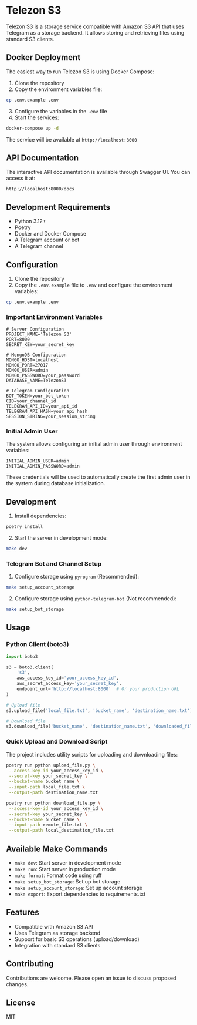 # Telezon S3

Telezon S3 is a storage service compatible with Amazon S3 API that uses Telegram as a storage backend. It allows storing and retrieving files using standard S3 clients.

## Docker Deployment

The easiest way to run Telezon S3 is using Docker Compose:

1. Clone the repository
2. Copy the environment variables file:

```bash
cp .env.example .env
```

3. Configure the variables in the `.env` file
4. Start the services:

```bash
docker-compose up -d
```

The service will be available at `http://localhost:8000`

## API Documentation

The interactive API documentation is available through Swagger UI. You can access it at:

```
http://localhost:8000/docs
```

## Development Requirements

- Python 3.12+
- Poetry
- Docker and Docker Compose
- A Telegram account or bot
- A Telegram channel

## Configuration

1. Clone the repository
2. Copy the `.env.example` file to `.env` and configure the environment variables:

```bash
cp .env.example .env
```

### Important Environment Variables

```env
# Server Configuration
PROJECT_NAME='Telezon S3'
PORT=8000
SECRET_KEY=your_secret_key

# MongoDB Configuration
MONGO_HOST=localhost
MONGO_PORT=27017
MONGO_USER=admin
MONGO_PASSWORD=your_password
DATABASE_NAME=TelezonS3

# Telegram Configuration
BOT_TOKEN=your_bot_token
CID=your_channel_id
TELEGRAM_API_ID=your_api_id
TELEGRAM_API_HASH=your_api_hash
SESSION_STRING=your_session_string
```

### Initial Admin User

The system allows configuring an initial admin user through environment variables:

```env
INITIAL_ADMIN_USER=admin
INITIAL_ADMIN_PASSWORD=admin
```

These credentials will be used to automatically create the first admin user in the system during database initialization.

## Development

1. Install dependencies:

```bash
poetry install
```

2. Start the server in development mode:

```bash
make dev
```

### Telegram Bot and Channel Setup

1. Configure storage using `pyrogram` (Recommended):

```bash
make setup_account_storage
```

2. Configure storage using `python-telegram-bot` (Not recommended):

```bash
make setup_bot_storage
```

## Usage

### Python Client (boto3)

```python
import boto3

s3 = boto3.client(
    's3',
    aws_access_key_id='your_access_key_id',
    aws_secret_access_key='your_secret_key',
    endpoint_url='http://localhost:8000'  # Or your production URL
)

# Upload file
s3.upload_file('local_file.txt', 'bucket_name', 'destination_name.txt')

# Download file
s3.download_file('bucket_name', 'destination_name.txt', 'downloaded_file.txt')
```

### Quick Upload and Download Script

The project includes utility scripts for uploading and downloading files:

```bash
poetry run python upload_file.py \
 --access-key-id your_access_key_id \
 --secret-key your_secret_key \
 --bucket-name bucket_name \
 --input-path local_file.txt \
 --output-path destination_name.txt
```

```bash
poetry run python download_file.py \
 --access-key-id your_access_key_id \
 --secret-key your_secret_key \
 --bucket-name bucket_name \
 --input-path remote_file.txt \
 --output-path local_destination_file.txt
```

## Available Make Commands

- `make dev`: Start server in development mode
- `make run`: Start server in production mode
- `make format`: Format code using ruff
- `make setup_bot_storage`: Set up bot storage
- `make setup_account_storage`: Set up account storage
- `make export`: Export dependencies to requirements.txt

## Features

- Compatible with Amazon S3 API
- Uses Telegram as storage backend
- Support for basic S3 operations (upload/download)
- Integration with standard S3 clients

## Contributing

Contributions are welcome. Please open an issue to discuss proposed changes.

## License

MIT
